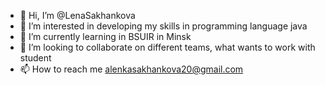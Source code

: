 - 👋 Hi, I’m @LenaSakhankova
- 👀 I’m interested in developing my skills in programming language java
- 🌱 I’m currently learning in BSUIR in Minsk 
- 💞️ I’m looking to collaborate on different teams, what wants to work with student 
- 📫 How to reach me alenkasakhankova20@gmail.com 

<!---
LenaSakhankova/LenaSakhankova is a ✨ special ✨ repository because its `README.md` (this file) appears on your GitHub profile.
You can click the Preview link to take a look at your changes.
--->
